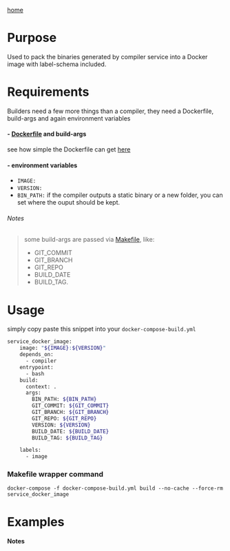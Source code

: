 [home](../README.md)


# Purpose

Used to pack the binaries generated by compiler service into a Docker image with label-schema included.

# Requirements
Builders need a few more things than a compiler, they need a Dockerfile,  build-args and again environment variables


#### - [Dockerfile](./dockerfile.md) and build-args
see how simple the Dockerfile can get [here](./dockerfile.md)


#### - environment variables 
- `IMAGE:` 
- `VERSION:` 
- `BIN_PATH:` if the compiler outputs a static binary or a new folder, you can set where the ouput should be kept.

###### Notes
> some build-args are passed via [Makefile](./makefile.md), like: 
> - GIT_COMMIT
> - GIT_BRANCH
> - GIT_REPO 
> - BUILD_DATE
> - BUILD_TAG.


# Usage

simply copy paste this snippet into your `docker-compose-build.yml`

```bash
service_docker_image:
    image: "${IMAGE}:${VERSION}"
    depends_on:
      - compiler
    entrypoint:
      - bash
    build:
      context: .
      args:
        BIN_PATH: ${BIN_PATH}
        GIT_COMMIT: ${GIT_COMMIT}
        GIT_BRANCH: ${GIT_BRANCH}
        GIT_REPO: ${GIT_REPO}
        VERSION: ${VERSION}
        BUILD_DATE: ${BUILD_DATE}
        BUILD_TAG: ${BUILD_TAG}   

    labels:
      - image
```


### Makefile wrapper command

`docker-compose -f docker-compose-build.yml build --no-cache --force-rm service_docker_image `

# Examples


#### Notes
